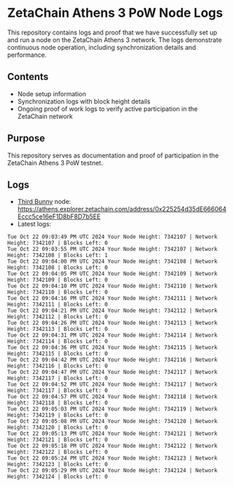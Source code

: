 # ZetaChain Athens 3 PoW Node Logs
This repository contains logs and proof that we have successfully set up and run a node on the ZetaChain Athens 3 network. The logs demonstrate continuous node operation, including synchronization details and performance.

## Contents
- Node setup information
- Synchronization logs with block height details
- Ongoing proof of work logs to verify active participation in the ZetaChain network

## Purpose
This repository serves as documentation and proof of participation in the ZetaChain Athens 3 PoW testnet.

## Logs

- [Third Bunny](https://thirdbunny.xyz/) node: https://athens.explorer.zetachain.com/address/0x225254d35dE666064Eccc5ce16eF1D8bF8D7b5EE
- Latest logs:
```
Tue Oct 22 09:03:49 PM UTC 2024 Your Node Height: 7342107 | Network Height: 7342107 | Blocks Left: 0
Tue Oct 22 09:03:55 PM UTC 2024 Your Node Height: 7342107 | Network Height: 7342108 | Blocks Left: 1
Tue Oct 22 09:04:00 PM UTC 2024 Your Node Height: 7342108 | Network Height: 7342108 | Blocks Left: 0
Tue Oct 22 09:04:05 PM UTC 2024 Your Node Height: 7342109 | Network Height: 7342109 | Blocks Left: 0
Tue Oct 22 09:04:10 PM UTC 2024 Your Node Height: 7342110 | Network Height: 7342110 | Blocks Left: 0
Tue Oct 22 09:04:16 PM UTC 2024 Your Node Height: 7342111 | Network Height: 7342111 | Blocks Left: 0
Tue Oct 22 09:04:21 PM UTC 2024 Your Node Height: 7342112 | Network Height: 7342112 | Blocks Left: 0
Tue Oct 22 09:04:26 PM UTC 2024 Your Node Height: 7342113 | Network Height: 7342113 | Blocks Left: 0
Tue Oct 22 09:04:31 PM UTC 2024 Your Node Height: 7342114 | Network Height: 7342114 | Blocks Left: 0
Tue Oct 22 09:04:36 PM UTC 2024 Your Node Height: 7342115 | Network Height: 7342115 | Blocks Left: 0
Tue Oct 22 09:04:42 PM UTC 2024 Your Node Height: 7342116 | Network Height: 7342116 | Blocks Left: 0
Tue Oct 22 09:04:47 PM UTC 2024 Your Node Height: 7342117 | Network Height: 7342117 | Blocks Left: 0
Tue Oct 22 09:04:52 PM UTC 2024 Your Node Height: 7342117 | Network Height: 7342117 | Blocks Left: 0
Tue Oct 22 09:04:57 PM UTC 2024 Your Node Height: 7342118 | Network Height: 7342118 | Blocks Left: 0
Tue Oct 22 09:05:03 PM UTC 2024 Your Node Height: 7342119 | Network Height: 7342119 | Blocks Left: 0
Tue Oct 22 09:05:08 PM UTC 2024 Your Node Height: 7342120 | Network Height: 7342120 | Blocks Left: 0
Tue Oct 22 09:05:13 PM UTC 2024 Your Node Height: 7342121 | Network Height: 7342121 | Blocks Left: 0
Tue Oct 22 09:05:18 PM UTC 2024 Your Node Height: 7342122 | Network Height: 7342122 | Blocks Left: 0
Tue Oct 22 09:05:24 PM UTC 2024 Your Node Height: 7342123 | Network Height: 7342123 | Blocks Left: 0
Tue Oct 22 09:05:29 PM UTC 2024 Your Node Height: 7342124 | Network Height: 7342124 | Blocks Left: 0
```
